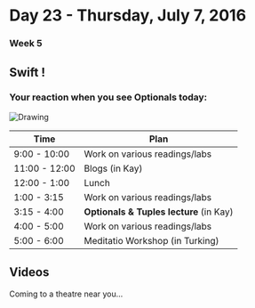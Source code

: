 # Day 23  - Thursday, July 7, 2016 

### Week 5

## Swift !

### Your reaction when you see Optionals today:
![Drawing](https://media.giphy.com/media/13VwQTPKuKMrgk/giphy.gif)



Time       | Plan     |
----------------|-------
9:00 - 10:00  | Work on various readings/labs
11:00 - 12:00 | Blogs (in Kay)
12:00 - 1:00    | Lunch
1:00 - 3:15    | Work on various readings/labs
3:15 - 4:00   | **Optionals & Tuples lecture** (in Kay)
4:00 - 5:00    | Work on various readings/labs
5:00 - 6:00    | Meditatio Workshop (in Turking)



## Videos

Coming to a theatre near you...
